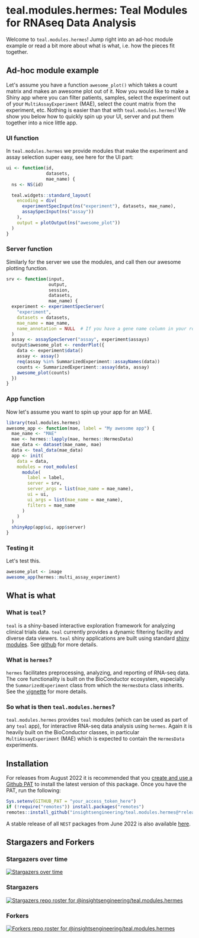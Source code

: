 # teal.modules.hermes: Teal Modules for RNAseq Data Analysis

Welcome to `teal.modules.hermes`! Jump right into an ad-hoc module example or read a bit more about what is what, i.e. how the pieces fit together.

## Ad-hoc module example

Let's assume you have a function `awesome_plot()` which takes a count matrix and makes an awesome plot out of it. Now you would like to make a Shiny app where you can filter patients, samples, select the experiment out of your `MultiAssayExperiment` (MAE), select the count matrix from the experiment, etc.
Nothing is easier than that with `teal.modules.hermes`!
We show you below how to quickly spin up your UI, server and put them together into a nice little app.

### UI function

In `teal.modules.hermes` we provide modules that make the experiment and assay
selection super easy, see here for the UI part:

```r
ui <- function(id,
               datasets,
               mae_name) {
  ns <- NS(id)

  teal.widgets::standard_layout(
    encoding = div(
      experimentSpecInput(ns("experiment"), datasets, mae_name),
      assaySpecInput(ns("assay"))
    ),
    output = plotOutput(ns("awesome_plot"))
  )
}
```

### Server function

Similarly for the server we use the modules, and call then our awesome plotting function.

```r
srv <- function(input,
                output,
                session,
                datasets,
                mae_name) {
  experiment <- experimentSpecServer(
    "experiment",
    datasets = datasets,
    mae_name = mae_name,
    name_annotation = NULL  # If you have a gene name column in your rowData, can specify here.
  )
  assay <- assaySpecServer("assay", experiment$assays)
  output$awesome_plot <- renderPlot({
    data <- experiment$data()
    assay <- assay()
    req(assay %in% SummarizedExperiment::assayNames(data))
    counts <- SummarizedExperiment::assay(data, assay)
    awesome_plot(counts)
  })
}
```

### App function

Now let's assume you want to spin up your app for an MAE.

```r
library(teal.modules.hermes)
awesome_app <- function(mae, label = "My awesome app") {
  mae_name <- "MAE"
  mae <- hermes::lapply(mae, hermes::HermesData)
  mae_data <- dataset(mae_name, mae)
  data <- teal_data(mae_data)
  app <- init(
    data = data,
    modules = root_modules(
      module(
        label = label,
        server = srv,
        server_args = list(mae_name = mae_name),
        ui = ui,
        ui_args = list(mae_name = mae_name),
        filters = mae_name
      )
    )
  )
  shinyApp(app$ui, app$server)
}
```

### Testing it

Let's test this.

```r
awesome_plot <- image
awesome_app(hermes::multi_assay_experiment)
```

## What is what

### What is `teal`?

`teal` is a shiny-based interactive exploration framework for analyzing clinical trials data. `teal` currently provides a dynamic filtering facility and diverse data viewers. `teal` shiny applications are built using standard [shiny modules](https://shiny.rstudio.com/articles/modules.html).
See [github](https://insightsengineering.github.io/teal) for more details.

### What is `hermes`?

`hermes` facilitates preprocessing, analyzing, and reporting of RNA-seq data.
The core functionality is built on the BioConductor ecosystem, especially the `SummarizedExperiment` class from which the `HermesData` class inherits.
See the [vignette](https://insightsengineering.github.io/hermes/articles/hermes.html) for more details.

### So what is then `teal.modules.hermes`?

`teal.modules.hermes` provides `teal` modules (which can be used as part of any `teal` app), for interactive RNA-seq data analysis using `hermes`. Again it is heavily built on the BioConductor classes, in particular `MultiAssayExperiment` (MAE) which is expected to contain the `HermesData` experiments.

## Installation

For releases from August 2022 it is recommended that you [create and use a Github PAT](https://docs.github.com/en/github/authenticating-to-github/keeping-your-account-and-data-secure/creating-a-personal-access-token) to install the latest version of this package. Once you have the PAT, run the following:

```r
Sys.setenv(GITHUB_PAT = "your_access_token_here")
if (!require("remotes")) install.packages("remotes")
remotes::install_github("insightsengineering/teal.modules.hermes@*release")
```

A stable release of all `NEST` packages from June 2022 is also available [here](https://github.com/insightsengineering/depository#readme).

## Stargazers and Forkers

### Stargazers over time

[![Stargazers over time](https://starchart.cc/insightsengineering/teal.modules.hermes.svg)](https://starchart.cc/insightsengineering/teal.modules.hermes)

### Stargazers

[![Stargazers repo roster for @insightsengineering/teal.modules.hermes](https://reporoster.com/stars/insightsengineering/teal.modules.hermes)](https://github.com/insightsengineering/teal.modules.hermes/stargazers)

### Forkers

[![Forkers repo roster for @insightsengineering/teal.modules.hermes](https://reporoster.com/forks/insightsengineering/teal.modules.hermes)](https://github.com/insightsengineering/teal.modules.hermes/network/members)
